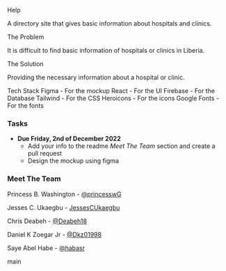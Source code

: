 Help

A directory site that gives basic information about hospitals and clinics.

The Problem

It is difficult to find basic information of hospitals or clinics in Liberia.

The Solution

Providing the necessary information about a hospital or clinic.

Tech Stack
Figma - For the mockup
React - For the UI
Firebase - For the Database
Tailwind - For the CSS
Heroicons - For the icons
Google Fonts - For the fonts


### Tasks
  - **Due Friday, 2nd of December 2022**
      - Add your info to the readme *Meet The Team* section and create a pull request
      - Design the mockup using figma

### Meet The Team
Princess B. Washington - [@princesswG](https://www.github.com/princesswG)

Jesses C. Ukaegbu - [JessesCUkaegbu](https://github.com/JessesCUkaegbu)



Chris Deabeh - [@Deabeh18](https://www.github.com/Deabeh18)

Daniel K Zoegar Jr - [@Dkz01998](https://www.github.com/Dkz01998)

Saye Abel Habe  - [@habasr](https://github.com/habasr)


 main
